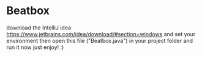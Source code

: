 # Beatbox
download the IntelliJ idea https://www.jetbrains.com/idea/download/#section=windows and set your environment 
then open this file ("Beatbox.java") in your project folder and run it 
now just enjoy! :)
